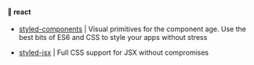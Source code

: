 
#### :book: react

* [styled-components](https://github.com/styled-components/styled-components) | Visual primitives for the component age. Use the best bits of ES6 and CSS to style your apps without stress

* [styled-jsx](https://github.com/zeit/styled-jsx) | Full CSS support for JSX without compromises
